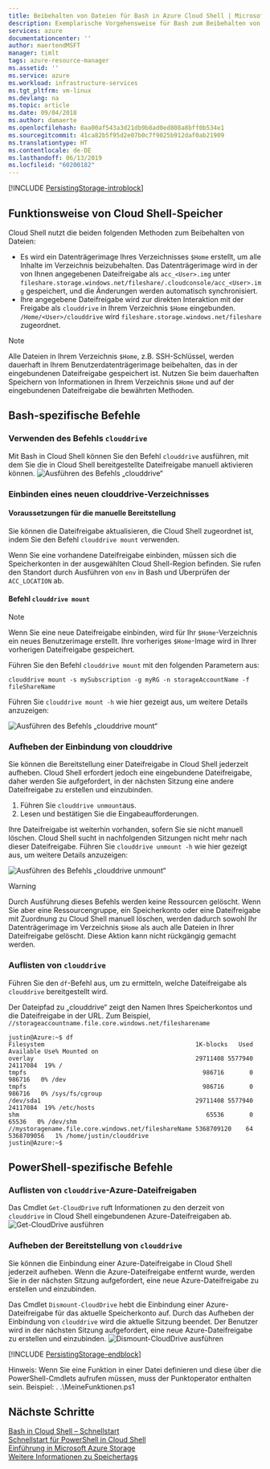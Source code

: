 ```yaml
---
title: Beibehalten von Dateien für Bash in Azure Cloud Shell | Microsoft-Dokumentation
description: Exemplarische Vorgehensweise für Bash zum Beibehalten von Dateien in Azure Cloud Shell.
services: azure
documentationcenter: ''
author: maertendMSFT
manager: timlt
tags: azure-resource-manager
ms.assetid: ''
ms.service: azure
ms.workload: infrastructure-services
ms.tgt_pltfrm: vm-linux
ms.devlang: na
ms.topic: article
ms.date: 09/04/2018
ms.author: damaerte
ms.openlocfilehash: 0aa00af543a3d21db9b8ad0ed808a8bff0b534e1
ms.sourcegitcommit: 41ca82b5f95d2e07b0c7f9025b912daf0ab21909
ms.translationtype: HT
ms.contentlocale: de-DE
ms.lasthandoff: 06/13/2019
ms.locfileid: "60200182"
---
```

[!INCLUDE [PersistingStorage-introblock](../../includes/cloud-shell-persisting-shell-storage-introblock.md)]

## <a name="how-cloud-shell-storage-works"></a>Funktionsweise von Cloud Shell-Speicher 
Cloud Shell nutzt die beiden folgenden Methoden zum Beibehalten von Dateien: 
* Es wird ein Datenträgerimage Ihres Verzeichnisses `$Home` erstellt, um alle Inhalte im Verzeichnis beizubehalten. Das Datenträgerimage wird in der von Ihnen angegebenen Dateifreigabe als `acc_<User>.img` unter `fileshare.storage.windows.net/fileshare/.cloudconsole/acc_<User>.img` gespeichert, und die Änderungen werden automatisch synchronisiert. 
* Ihre angegebene Dateifreigabe wird zur direkten Interaktion mit der Freigabe als `clouddrive` in Ihrem Verzeichnis `$Home` eingebunden. `/Home/<User>/clouddrive` wird `fileshare.storage.windows.net/fileshare` zugeordnet.
 
> [!NOTE]
> Alle Dateien in Ihrem Verzeichnis `$Home`, z.B. SSH-Schlüssel, werden dauerhaft in Ihrem Benutzerdatenträgerimage beibehalten, das in der eingebundenen Dateifreigabe gespeichert ist. Nutzen Sie beim dauerhaften Speichern von Informationen in Ihrem Verzeichnis `$Home` und auf der eingebundenen Dateifreigabe die bewährten Methoden.

## <a name="bash-specific-commands"></a>Bash-spezifische Befehle

### <a name="use-the-clouddrive-command"></a>Verwenden des Befehls `clouddrive`
Mit Bash in Cloud Shell können Sie den Befehl `clouddrive` ausführen, mit dem Sie die in Cloud Shell bereitgestellte Dateifreigabe manuell aktivieren können.
![Ausführen des Befehls „clouddrive“](media/persisting-shell-storage/clouddrive-h.png)

### <a name="mount-a-new-clouddrive"></a>Einbinden eines neuen clouddrive-Verzeichnisses

#### <a name="prerequisites-for-manual-mounting"></a>Voraussetzungen für die manuelle Bereitstellung
Sie können die Dateifreigabe aktualisieren, die Cloud Shell zugeordnet ist, indem Sie den Befehl `clouddrive mount` verwenden.

Wenn Sie eine vorhandene Dateifreigabe einbinden, müssen sich die Speicherkonten in der ausgewählten Cloud Shell-Region befinden. Sie rufen den Standort durch Ausführen von `env` in Bash und Überprüfen der `ACC_LOCATION` ab.

#### <a name="the-clouddrive-mount-command"></a>Befehl `clouddrive mount`

> [!NOTE]
> Wenn Sie eine neue Dateifreigabe einbinden, wird für Ihr `$Home`-Verzeichnis ein neues Benutzerimage erstellt. Ihre vorheriges `$Home`-Image wird in Ihrer vorherigen Dateifreigabe gespeichert.

Führen Sie den Befehl `clouddrive mount` mit den folgenden Parametern aus:

```
clouddrive mount -s mySubscription -g myRG -n storageAccountName -f fileShareName
```

Führen Sie `clouddrive mount -h` wie hier gezeigt aus, um weitere Details anzuzeigen:

![Ausführen des Befehls „clouddrive mount“](media/persisting-shell-storage/mount-h.png)

### <a name="unmount-clouddrive"></a>Aufheben der Einbindung von clouddrive
Sie können die Bereitstellung einer Dateifreigabe in Cloud Shell jederzeit aufheben. Cloud Shell erfordert jedoch eine eingebundene Dateifreigabe, daher werden Sie aufgefordert, in der nächsten Sitzung eine andere Dateifreigabe zu erstellen und einzubinden.

1. Führen Sie `clouddrive unmount`aus.
2. Lesen und bestätigen Sie die Eingabeaufforderungen.

Ihre Dateifreigabe ist weiterhin vorhanden, sofern Sie sie nicht manuell löschen. Cloud Shell sucht in nachfolgenden Sitzungen nicht mehr nach dieser Dateifreigabe. Führen Sie `clouddrive unmount -h` wie hier gezeigt aus, um weitere Details anzuzeigen:

![Ausführen des Befehls „clouddrive unmount“](media/persisting-shell-storage/unmount-h.png)

> [!WARNING]
> Durch Ausführung dieses Befehls werden keine Ressourcen gelöscht. Wenn Sie aber eine Ressourcengruppe, ein Speicherkonto oder eine Dateifreigabe mit Zuordnung zu Cloud Shell manuell löschen, werden dadurch sowohl Ihr Datenträgerimage im Verzeichnis `$Home` als auch alle Dateien in Ihrer Dateifreigabe gelöscht. Diese Aktion kann nicht rückgängig gemacht werden.

### <a name="list-clouddrive"></a>Auflisten von `clouddrive`
Führen Sie den `df`-Befehl aus, um zu ermitteln, welche Dateifreigabe als `clouddrive` bereitgestellt wird. 

Der Dateipfad zu „clouddrive“ zeigt den Namen Ihres Speicherkontos und die Dateifreigabe in der URL. Zum Beispiel, `//storageaccountname.file.core.windows.net/filesharename`

```
justin@Azure:~$ df
Filesystem                                          1K-blocks   Used  Available Use% Mounted on
overlay                                             29711408 5577940   24117084  19% /
tmpfs                                                 986716       0     986716   0% /dev
tmpfs                                                 986716       0     986716   0% /sys/fs/cgroup
/dev/sda1                                           29711408 5577940   24117084  19% /etc/hosts
shm                                                    65536       0      65536   0% /dev/shm
//mystoragename.file.core.windows.net/fileshareName 5368709120    64 5368709056   1% /home/justin/clouddrive
justin@Azure:~$
```
## <a name="powershell-specific-commands"></a>PowerShell-spezifische Befehle

### <a name="list-clouddrive-azure-file-shares"></a>Auflisten von `clouddrive`-Azure-Dateifreigaben
Das Cmdlet `Get-CloudDrive` ruft Informationen zu den derzeit von `clouddrive` in Cloud Shell eingebundenen Azure-Dateifreigaben ab. <br>
![Get-CloudDrive ausführen](media/persisting-shell-storage-powershell/Get-Clouddrive.png)

### <a name="unmount-clouddrive"></a>Aufheben der Bereitstellung von `clouddrive`
Sie können die Einbindung einer Azure-Dateifreigabe in Cloud Shell jederzeit aufheben. Wenn die Azure-Dateifreigabe entfernt wurde, werden Sie in der nächsten Sitzung aufgefordert, eine neue Azure-Dateifreigabe zu erstellen und einzubinden.

Das Cmdlet `Dismount-CloudDrive` hebt die Einbindung einer Azure-Dateifreigabe für das aktuelle Speicherkonto auf. Durch das Aufheben der Einbindung von `clouddrive` wird die aktuelle Sitzung beendet. Der Benutzer wird in der nächsten Sitzung aufgefordert, eine neue Azure-Dateifreigabe zu erstellen und einzubinden.
![Dismount-CloudDrive ausführen](media/persisting-shell-storage-powershell/Dismount-Clouddrive.png)

[!INCLUDE [PersistingStorage-endblock](../../includes/cloud-shell-persisting-shell-storage-endblock.md)]

Hinweis: Wenn Sie eine Funktion in einer Datei definieren und diese über die PowerShell-Cmdlets aufrufen müssen, muss der Punktoperator enthalten sein. Beispiel: . .\MeineFunktionen.ps1

## <a name="next-steps"></a>Nächste Schritte
[Bash in Cloud Shell – Schnellstart](quickstart.md) <br>
[Schnellstart für PowerShell in Cloud Shell](quickstart-powershell.md) <br>
[Einführung in Microsoft Azure Storage](https://docs.microsoft.com/azure/storage/storage-introduction) <br>
[Weitere Informationen zu Speichertags](https://docs.microsoft.com/azure/azure-resource-manager/resource-group-using-tags) <br>
